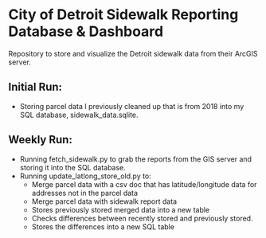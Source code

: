 # City of Detroit Sidewalk Reporting Database & Dashboard
Repository to store and visualize the Detroit sidewalk data from their ArcGIS server. 


## Initial Run: 
- Storing parcel data I previously cleaned up that is from 2018 into my SQL database, sidewalk_data.sqlite.

## Weekly Run:
- Running fetch_sidewalk.py to grab the reports from the GIS server and storing it into the SQL database.
- Running update_latlong_store_old.py to:
  - Merge parcel data with a csv doc that has latitude/longitude data for addresses not in the parcel data
  - Merge parcel data with sidewalk report data
  - Stores previously stored merged data into a new table
  - Checks differences between recently stored and previously stored.
  - Stores the differences into a new SQL table
